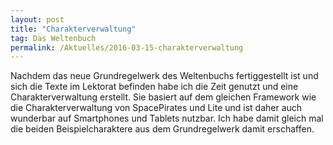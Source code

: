 ```yaml
---
layout: post
title: "Charakterverwaltung"
tag: Das Weltenbuch
permalink: /Aktuelles/2016-03-15-charakterverwaltung
---
```


Nachdem das neue Grundregelwerk des Weltenbuchs fertiggestellt ist und sich die Texte im Lektorat befinden habe ich die Zeit genutzt und eine Charakterverwaltung erstellt. Sie basiert auf dem gleichen Framework wie die Charakterverwaltung von SpacePirates und Lite und ist daher auch wunderbar auf Smartphones und Tablets nutzbar. Ich habe damit gleich mal die beiden Beispielcharaktere aus dem Grundregelwerk damit erschaffen.


